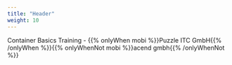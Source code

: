 ```yaml
---
title: "Header"
weight: 10
---
```


<!-- markdownlint-disable MD033 -->
<div class="pdf-header">
<p>Container Basics Training - {{% onlyWhen mobi %}}Puzzle ITC GmbH{{% /onlyWhen %}}{{% onlyWhenNot mobi %}}acend gmbh{{% /onlyWhenNot %}}</p>
</div>
<!-- markdownlint-enable MD033 -->
